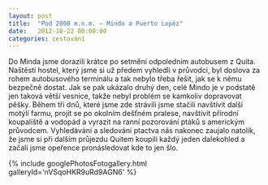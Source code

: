 ```yaml
---
layout: post
title:  "Pod 2000 m.n.m. – Mindo a Puerto Lopéz"
date:   2012-10-22 00:00:00
categories: cestování
---
```


Do Minda jsme dorazili krátce po setmění odpoledním autobusem z Quita. Naštěstí hostel, který jsme si už předem vyhledli v průvodci, byl doslova za rohem autobusového terminálu a tak nebylo třeba řešit, jak se k němu bezpečně dostat. Jak se pak ukázalo druhý den, celé Mindo je v podstatě jen taková větší vesnice, takže nebyl problém se kamkoliv dopravovat pěšky. Během tři dnů, které jsme zde strávili jsme stačili navštívit další motýlí farmu, projít se po okolním dešťném pralese, navštívit přírodní koupaliště a vodopád a vyrazit na ranní pozorování ptáků s americkým průvodcem. Vyhledávání a sledování ptactva nás nakonec zaujalo natolik, že jsme si při dalším průjezdu Quitem koupili každý jeden dalekohled a začali jsme opeřence pronásledovat kde to jen šlo.

{% include googlePhotosFotogallery.html galleryId='nVSqoHKR9uRd9AGN6' %}
